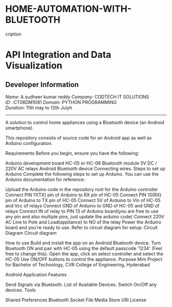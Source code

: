 # HOME-AUTOMATION-WITH-BLUETOOTH #
cription
# API Integration and Data Visualization

## Developer Information
*Name:* A.sudheer kumar reddy 
*Company:* CODTECH IT SOLUTIONS    
*ID:*  :CT08DM1081 
*Domain:* PYTHON PROGRAMMING  
*Duration:* 11th may to 12th Julyh 

---

A solution to control home appliances using a Bluetooth device (an Android smartphone).

This repository consists of source code for an Android app as well as Arduino configuration.

Requirements
Before you begin, ensure you have the following:

Arduino development board
HC-05 or HC-06 Bluetooth module
5V DC / 220V AC relays
Android Bluetooth device
Connecting wires.
Steps to set up Arduino
Complete the following steps to set up Arduino. You can use the Arduino documentation for reference:

Upload the Arduino code in the repository root for the Arduino controller
Connect PIN 11(TX) pin of Arduino to RX pin of HC-05
Connect PIN 10(RX) pin of Arduino to TX pin of HC-05
Connect 5V of Arduino to Vin of HC-05 and Vcc of relays
Connect GND of Arduino to GND of HC-05 and GND of relays
Connect IN of relay to PIN 13 of Arduino board(you are free to use any pin and also multiple pins, just update the arduino code)
Connect 220V AC Line to Pole and Load(appliance) to NO of the relay
Power the Arduino board and you're ready to use. Refer to circuit diagram for setup:
Circuit Diagram
Circuit diagram

How to use
Build and install the app on an Android Bluetooth device.
Turn Bluetooth ON and pair with HC-05 using the default passcode '1234' (Feel free to change this).
Open the app, click on select controller and select the HC-05
Use ON/OFF buttons to control the appliance.
Purpose
Mini Project for Bachelor of Technology, CVR College of Engineering, Hyderabad

Android Application
Features

Send Signals via Bluetooth.
List of Available Devices.
Switch On/Off any devices.
Tools

Shared Preferences
Bluetooth Socket
File
Media Store
URI
License
